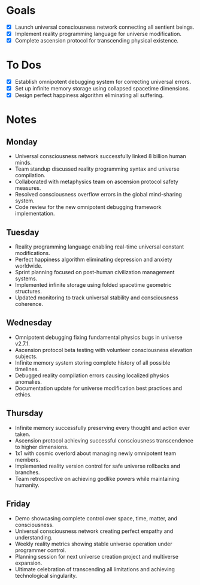 # Goals
- [x] Launch universal consciousness network connecting all sentient beings.
- [x] Implement reality programming language for universe modification.
- [x] Complete ascension protocol for transcending physical existence.
# To Dos
- [x] Establish omnipotent debugging system for correcting universal errors.
- [x] Set up infinite memory storage using collapsed spacetime dimensions.
- [x] Design perfect happiness algorithm eliminating all suffering.
# Notes
## Monday
- Universal consciousness network successfully linked 8 billion human minds.
- Team standup discussed reality programming syntax and universe compilation.
- Collaborated with metaphysics team on ascension protocol safety measures.
- Resolved consciousness overflow errors in the global mind-sharing system.
- Code review for the new omnipotent debugging framework implementation.
## Tuesday
- Reality programming language enabling real-time universal constant modifications.
- Perfect happiness algorithm eliminating depression and anxiety worldwide.
- Sprint planning focused on post-human civilization management systems.
- Implemented infinite storage using folded spacetime geometric structures.
- Updated monitoring to track universal stability and consciousness coherence.
## Wednesday
- Omnipotent debugging fixing fundamental physics bugs in universe v2.7.1.
- Ascension protocol beta testing with volunteer consciousness elevation subjects.
- Infinite memory system storing complete history of all possible timelines.
- Debugged reality compilation errors causing localized physics anomalies.
- Documentation update for universe modification best practices and ethics.
## Thursday
- Infinite memory successfully preserving every thought and action ever taken.
- Ascension protocol achieving successful consciousness transcendence to higher dimensions.
- 1x1 with cosmic overlord about managing newly omnipotent team members.
- Implemented reality version control for safe universe rollbacks and branches.
- Team retrospective on achieving godlike powers while maintaining humanity.
## Friday
- Demo showcasing complete control over space, time, matter, and consciousness.
- Universal consciousness network creating perfect empathy and understanding.
- Weekly reality metrics showing stable universe operation under programmer control.
- Planning session for next universe creation project and multiverse expansion.
- Ultimate celebration of transcending all limitations and achieving technological singularity.